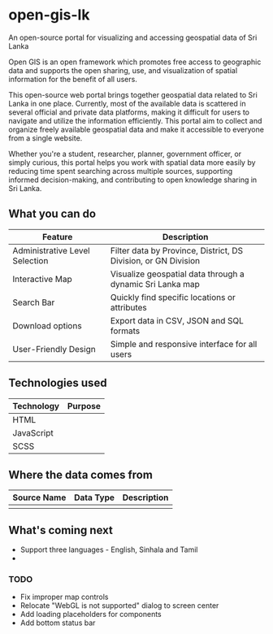 # open-gis-lk
An open-source portal for visualizing and accessing geospatial data of Sri Lanka

Open GIS is an open framework which promotes free access to geographic data and supports the open sharing, use, and visualization of spatial information for the benefit of all users.

This open-source web portal brings together geospatial data related to Sri Lanka in one place. Currently, most of the available data is scattered in several official and private data platforms, making it difficult for users to navigate and utilize the information efficiently. This portal aim to collect and organize freely available geospatial data and make it accessible to everyone from a single website. 

Whether you're a student, researcher, planner, government officer, or simply curious, this portal helps you work with spatial data more easily by reducing time spent searching across multiple sources, supporting informed decision-making, and contributing to open knowledge sharing in Sri Lanka.



## What you can do

| Feature                        | Description                                                  |
| ------------------------------ | ------------------------------------------------------------ |
| Administrative Level Selection | Filter data by Province, District, DS Division, or GN Division |
| Interactive Map                | Visualize geospatial data through a dynamic Sri Lanka map    |
| Search Bar                     | Quickly find specific locations or attributes                |
| Download options               | Export data in CSV, JSON and SQL formats                     |
| User-Friendly Design           | Simple and responsive interface for all users                |



## Technologies used

| Technology | Purpose |
| ---------- | :------ |
| HTML       |         |
| JavaScript |         |
| SCSS       |         |



 ## Where the data comes from

| Source Name | Data Type | Description |
| ----------- | --------- | ----------- |
|             |           |             |



## What's coming next

- Support three languages - English, Sinhala and Tamil
- 



 

### TODO
- Fix improper map controls
- Relocate "WebGL is not supported" dialog to screen center
- Add loading placeholders for components
- Add bottom status bar
